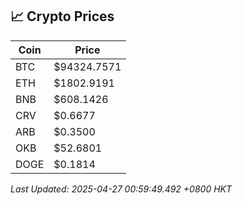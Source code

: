 ## 📈 Crypto Prices

| Coin | Price |
| ---- | ----- |
| BTC | $94324.7571 |
| ETH | $1802.9191 |
| BNB | $608.1426 |
| CRV | $0.6677 |
| ARB | $0.3500 |
| OKB | $52.6801 |
| DOGE | $0.1814 |

_Last Updated: 2025-04-27 00:59:49.492 +0800 HKT_